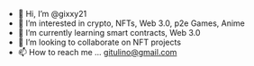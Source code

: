 - 👋 Hi, I’m @gixxy21
- 👀 I’m interested in crypto, NFTs, Web 3.0, p2e Games, Anime
- 🌱 I’m currently learning smart contracts, Web 3.0
- 💞️ I’m looking to collaborate on NFT projects
- 📫 How to reach me ... gitulino@gmail.com
